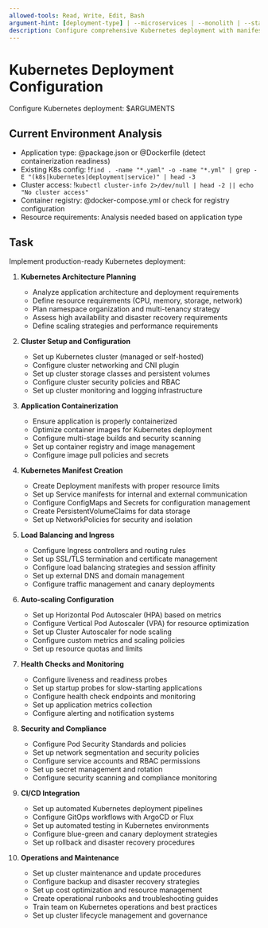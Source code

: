 ```yaml
---
allowed-tools: Read, Write, Edit, Bash
argument-hint: [deployment-type] | --microservices | --monolith | --stateful | --full-stack | --production-ready
description: Configure comprehensive Kubernetes deployment with manifests, security, scaling, and production best practices
---
```


# Kubernetes Deployment Configuration

Configure Kubernetes deployment: $ARGUMENTS

## Current Environment Analysis

- Application type: @package.json or @Dockerfile (detect containerization readiness)
- Existing K8s config: !`find . -name "*.yaml" -o -name "*.yml" | grep -E "(k8s|kubernetes|deployment|service)" | head -3`
- Cluster access: !`kubectl cluster-info 2>/dev/null | head -2 || echo "No cluster access"`
- Container registry: @docker-compose.yml or check for registry configuration
- Resource requirements: Analysis needed based on application type

## Task

Implement production-ready Kubernetes deployment:

1. **Kubernetes Architecture Planning**
   - Analyze application architecture and deployment requirements
   - Define resource requirements (CPU, memory, storage, network)
   - Plan namespace organization and multi-tenancy strategy
   - Assess high availability and disaster recovery requirements
   - Define scaling strategies and performance requirements

2. **Cluster Setup and Configuration**
   - Set up Kubernetes cluster (managed or self-hosted)
   - Configure cluster networking and CNI plugin
   - Set up cluster storage classes and persistent volumes
   - Configure cluster security policies and RBAC
   - Set up cluster monitoring and logging infrastructure

3. **Application Containerization**
   - Ensure application is properly containerized
   - Optimize container images for Kubernetes deployment
   - Configure multi-stage builds and security scanning
   - Set up container registry and image management
   - Configure image pull policies and secrets

4. **Kubernetes Manifest Creation**
   - Create Deployment manifests with proper resource limits
   - Set up Service manifests for internal and external communication
   - Configure ConfigMaps and Secrets for configuration management
   - Create PersistentVolumeClaims for data storage
   - Set up NetworkPolicies for security and isolation

5. **Load Balancing and Ingress**
   - Configure Ingress controllers and routing rules
   - Set up SSL/TLS termination and certificate management
   - Configure load balancing strategies and session affinity
   - Set up external DNS and domain management
   - Configure traffic management and canary deployments

6. **Auto-scaling Configuration**
   - Set up Horizontal Pod Autoscaler (HPA) based on metrics
   - Configure Vertical Pod Autoscaler (VPA) for resource optimization
   - Set up Cluster Autoscaler for node scaling
   - Configure custom metrics and scaling policies
   - Set up resource quotas and limits

7. **Health Checks and Monitoring**
   - Configure liveness and readiness probes
   - Set up startup probes for slow-starting applications
   - Configure health check endpoints and monitoring
   - Set up application metrics collection
   - Configure alerting and notification systems

8. **Security and Compliance**
   - Configure Pod Security Standards and policies
   - Set up network segmentation and security policies
   - Configure service accounts and RBAC permissions
   - Set up secret management and rotation
   - Configure security scanning and compliance monitoring

9. **CI/CD Integration**
   - Set up automated Kubernetes deployment pipelines
   - Configure GitOps workflows with ArgoCD or Flux
   - Set up automated testing in Kubernetes environments
   - Configure blue-green and canary deployment strategies
   - Set up rollback and disaster recovery procedures

10. **Operations and Maintenance**
    - Set up cluster maintenance and update procedures
    - Configure backup and disaster recovery strategies
    - Set up cost optimization and resource management
    - Create operational runbooks and troubleshooting guides
    - Train team on Kubernetes operations and best practices
    - Set up cluster lifecycle management and governance